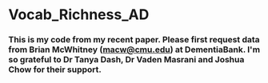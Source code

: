 # Vocab_Richness_AD

### This is my code from my recent paper. Please first request data from Brian McWhitney (macw@cmu.edu) at DementiaBank. I'm so grateful to Dr Tanya Dash, Dr Vaden Masrani and Joshua Chow for their support. 
